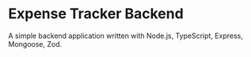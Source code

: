 # Expense Tracker Backend

A simple backend application written with Node.js, TypeScript, Express, Mongoose, Zod.

